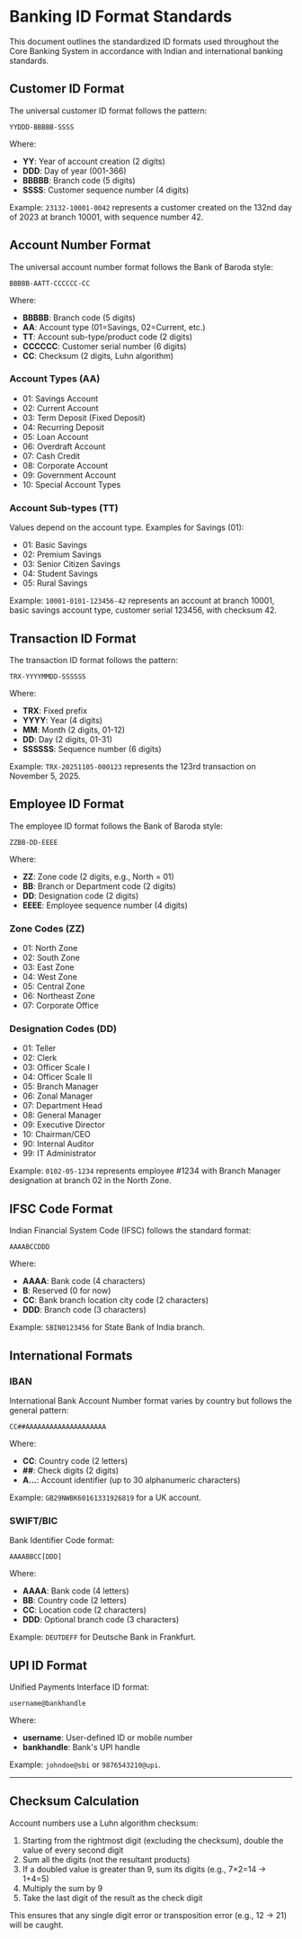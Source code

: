 # Banking ID Format Standards

This document outlines the standardized ID formats used throughout the Core Banking System in accordance with Indian and international banking standards.

## Customer ID Format

The universal customer ID format follows the pattern:

```
YYDDD-BBBBB-SSSS
```

Where:
- **YY**: Year of account creation (2 digits)
- **DDD**: Day of year (001-366)
- **BBBBB**: Branch code (5 digits)
- **SSSS**: Customer sequence number (4 digits)

Example: `23132-10001-0042` represents a customer created on the 132nd day of 2023 at branch 10001, with sequence number 42.

## Account Number Format

The universal account number format follows the Bank of Baroda style:

```
BBBBB-AATT-CCCCCC-CC
```

Where:
- **BBBBB**: Branch code (5 digits)
- **AA**: Account type (01=Savings, 02=Current, etc.)
- **TT**: Account sub-type/product code (2 digits)
- **CCCCCC**: Customer serial number (6 digits)
- **CC**: Checksum (2 digits, Luhn algorithm)

### Account Types (AA)
- 01: Savings Account
- 02: Current Account
- 03: Term Deposit (Fixed Deposit)
- 04: Recurring Deposit
- 05: Loan Account
- 06: Overdraft Account
- 07: Cash Credit
- 08: Corporate Account
- 09: Government Account
- 10: Special Account Types

### Account Sub-types (TT)
Values depend on the account type. Examples for Savings (01):
- 01: Basic Savings
- 02: Premium Savings
- 03: Senior Citizen Savings
- 04: Student Savings
- 05: Rural Savings

Example: `10001-0101-123456-42` represents an account at branch 10001, basic savings account type, customer serial 123456, with checksum 42.

## Transaction ID Format

The transaction ID format follows the pattern:

```
TRX-YYYYMMDD-SSSSSS
```

Where:
- **TRX**: Fixed prefix
- **YYYY**: Year (4 digits)
- **MM**: Month (2 digits, 01-12)
- **DD**: Day (2 digits, 01-31)
- **SSSSSS**: Sequence number (6 digits)

Example: `TRX-20251105-000123` represents the 123rd transaction on November 5, 2025.

## Employee ID Format

The employee ID format follows the Bank of Baroda style:

```
ZZBB-DD-EEEE
```

Where:
- **ZZ**: Zone code (2 digits, e.g., North = 01)
- **BB**: Branch or Department code (2 digits)
- **DD**: Designation code (2 digits)
- **EEEE**: Employee sequence number (4 digits)

### Zone Codes (ZZ)
- 01: North Zone
- 02: South Zone
- 03: East Zone
- 04: West Zone
- 05: Central Zone
- 06: Northeast Zone
- 07: Corporate Office

### Designation Codes (DD)
- 01: Teller
- 02: Clerk
- 03: Officer Scale I
- 04: Officer Scale II
- 05: Branch Manager
- 06: Zonal Manager
- 07: Department Head
- 08: General Manager
- 09: Executive Director
- 10: Chairman/CEO
- 90: Internal Auditor
- 99: IT Administrator

Example: `0102-05-1234` represents employee #1234 with Branch Manager designation at branch 02 in the North Zone.

## IFSC Code Format

Indian Financial System Code (IFSC) follows the standard format:

```
AAAABCCDDD
```

Where:
- **AAAA**: Bank code (4 characters)
- **B**: Reserved (0 for now)
- **CC**: Bank branch location city code (2 characters)
- **DDD**: Branch code (3 characters)

Example: `SBIN0123456` for State Bank of India branch.

## International Formats

### IBAN
International Bank Account Number format varies by country but follows the general pattern:
```
CC##AAAAAAAAAAAAAAAAAAAA
```

Where:
- **CC**: Country code (2 letters)
- **##**: Check digits (2 digits)
- **A...**: Account identifier (up to 30 alphanumeric characters)

Example: `GB29NWBK60161331926819` for a UK account.

### SWIFT/BIC
Bank Identifier Code format:
```
AAAABBCC[DDD]
```

Where:
- **AAAA**: Bank code (4 letters)
- **BB**: Country code (2 letters)
- **CC**: Location code (2 characters)
- **DDD**: Optional branch code (3 characters)

Example: `DEUTDEFF` for Deutsche Bank in Frankfurt.

## UPI ID Format

Unified Payments Interface ID format:
```
username@bankhandle
```

Where:
- **username**: User-defined ID or mobile number
- **bankhandle**: Bank's UPI handle

Example: `johndoe@sbi` or `9876543210@upi`.

---

## Checksum Calculation

Account numbers use a Luhn algorithm checksum:

1. Starting from the rightmost digit (excluding the checksum), double the value of every second digit
2. Sum all the digits (not the resultant products)
3. If a doubled value is greater than 9, sum its digits (e.g., 7×2=14 → 1+4=5)
4. Multiply the sum by 9
5. Take the last digit of the result as the check digit

This ensures that any single digit error or transposition error (e.g., 12 → 21) will be caught.
